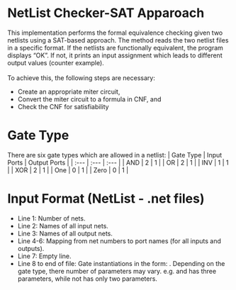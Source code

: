 # NetList Checker-SAT Apparoach
This implementation performs the formal equivalence checking given two netlists using a SAT-based approach. The method reads the two netlist files in a specific format. If the netlists are functionally equivalent, the program displays “OK”. If not, it prints an input assignment which leads to different output values (counter example).</br></br>
To achieve this, the following steps are necessary:
- Create an appropriate miter circuit,
- Convert the miter circuit to a formula in CNF, and
- Check the CNF for satisfiability
# Gate Type
There are six gate types which are allowed in a netlist:
| Gate Type | Input Ports | Output Ports |
| :--- | :--- | :--- |
| AND | 2 | 1 |
| OR | 2 | 1 |
| INV | 1 | 1 |
| XOR | 2 | 1 |
| One | 0 | 1 |
| Zero | 0 | 1 |
# Input Format (NetList - .net files)
- Line 1: Number of nets.
- Line 2: Names of all input nets.
- Line 3: Names of all output nets.
- Line 4-6: Mapping from net numbers to port names (for all inputs and outputs).
- Line 7: Empty line.
- Line 8 to end of file: Gate instantiations in the form: . Depending on the gate type, there number of parameters may vary. e.g. and has three parameters, while not has only two parameters.
